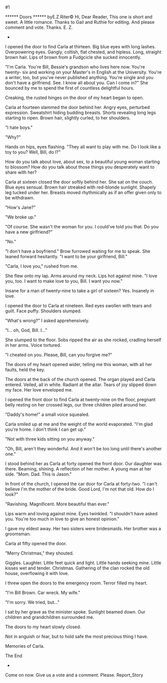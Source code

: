 #1 

 

 ****** Doors ****** byE.Z.Riter© Hi, Dear Reader, This one is short and sweet. A little romance. Thanks to Gail and Ruthie for editing. And please comment and vote. Thanks. E. Z. 

 * 

 I opened the door to find Carla at thirteen. Big blue eyes with long lashes. Overpowering eyes. Gangly, coltish, flat chested, and hipless. Long, straight brown hair. Lips of brown from a Fudgcicle she sucked innocently. 

 "I'm Carla. You're Bill, Bessie's grandson who lives here now. You're twenty- six and working on your Master's in English at the University. You're a writer, too, but you've never published anything. You're single and you don't have a girlfriend. See. I know all about you. Can I come in?" She bounced by me to spend the first of countless delightful hours. 

 Creaking, the rusted hinges on the door of my heart began to open. 

 Carla at fourteen slammed the door behind her. Angry eyes, perturbed expression. Sweatshirt hiding budding breasts. Shorts revealing long legs starting to ripen. Brown hair, slightly curled, to her shoulders. 

 "I hate boys." 

 "Why?" 

 Hands on hips, eyes flashing. "They all want to play with me. Do I look like a toy to you? Well, Bill, do I?" 

 How do you talk about love, about sex, to a beautiful young woman starting to blossom? How do you talk about those things you desperately want to share with her? 

 Carla at sixteen closed the door softly behind her. She sat on the couch. Blue eyes sensual. Brown hair streaked with red-blonde sunlight. Shapely leg tucked under her. Breasts moved rhythmically as if an offer given only to be withdrawn. 

 "How's Jane?" 

 "We broke up." 

 "Of course. She wasn't the woman for you. I could've told you that. Do you have a new girlfriend?" 

 "No." 

 "I don't have a boyfriend." Brow furrowed waiting for me to speak. She leaned forward hesitantly. "I want to be your girlfriend, Bill." 

 "Carla, I love you," rushed from me. 

 She flew onto my lap. Arms around my neck. Lips hot against mine. "I love you, too. I want to make love to you, Bill. I want you now." 

 Insane for a man of twenty-nine to take a girl of sixteen? Yes. Insanely in love. 

 I opened the door to Carla at nineteen. Red eyes swollen with tears and guilt. Face puffy. Shoulders slumped. 

 "What's wrong?" I asked apprehensively. 

 "I... oh, God, Bill. I..." 

 She slumped to the floor. Sobs ripped the air as she rocked, cradling herself in her arms. Voice tortured. 

 "I cheated on you. Please, Bill, can you forgive me?" 

 The doors of my heart opened wider, telling me this woman, with all her faults, held the key. 

 The doors at the back of the church opened. The organ played and Carla entered. Veiled, all in white. Radiant at the altar. Tears of joy slipped down my face. Her love enveloped me. 

 I opened the front door to find Carla at twenty-nine on the floor, pregnant belly resting on her crossed legs, our three children piled around her. 

 "Daddy's home!" a small voice squealed. 

 Carla smiled up at me and the weight of the world evaporated. "I'm glad you're home. I don't think I can get up." 

 "Not with three kids sitting on you anyway." 

 "Oh, Bill, aren't they wonderful. And it won't be too long until there's another one." 

 I stood behind her as Carla at forty opened the front door. Our daughter was there. Beaming, shining. A reflection of her mother. A young man at her side. "Mom. Dad. This is Jason." 

 In front of the church, I opened the car door for Carla at forty-two. "I can't believe I'm the mother of the bride. Good Lord, I'm not that old. How do I look?" 

 "Ravishing. Magnificent. More beautiful than ever." 

 Lips warm and loving against mine. Eyes twinkled. "I shouldn't have asked you. You're too much in love to give an honest opinion." 

 I gave my eldest away. Her two sisters were bridesmaids. Her brother was a groomsman. 

 Carla at fifty opened the door. 

 "Merry Christmas," they shouted. 

 Giggles. Laughter. Little feet quick and light. Little hands seeking mine. Little kisses wet and tender. Christmas. Gathering of the clan rocked the old house, overflowing it with love. 

 I threw open the doors to the emergency room. Terror filled my heart. 

 "I'm Bill Brown. Car wreck. My wife." 

 "I'm sorry. We tried, but..." 

 I sat by her grave as the minister spoke. Sunlight beamed down. Our children and grandchildren surrounded me. 

 The doors to my heart slowly closed. 

 Not in anguish or fear, but to hold safe the most precious thing I have. 

 Memories of Carla. 

 The End 

 * 

 Come on now. Give us a vote and a comment. Please. Report_Story 
